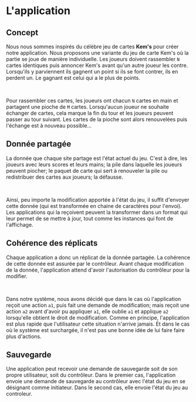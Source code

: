 # L'application

## Concept

Nous nous sommes inspirés du célèbre jeu de cartes **Kem's** pour créer notre application. Nous proposons une variante du jeu de carte Kem's où la partie se joue de manière individuelle. Les joueurs doivent rassembler `N` cartes identiques puis annoncer Kem's avant qu'un autre joueur les contre. Lorsqu'ils y parviennent ils gagnent un point si ils se font contrer, ils en perdent un. Le gagnant est celui qui a le plus de points.

<br>

Pour rassembler ces cartes, les joueurs ont chacun `N` cartes en main et partagent une pioche de `M` cartes. Lorsqu'aucun joueur ne souhaite échanger de cartes, cela marque la fin du tour et les joueurs peuvent passer au tour suivant. Les cartes de la pioche sont alors renouvelées puis l'échange est à nouveau possible...

## Donnée partagée

La donnée que chaque site partage est l'état actuel du jeu. C'est à dire, les joueurs avec leurs scores et leurs mains; la pile dans laquelle les joueurs peuvent piocher; le paquet de carte qui sert à renouveler la pile ou redistribuer des cartes aux joueurs; la défausse.

<br>

Ainsi, peu importe la modification apportée à l'état du jeu, il suffit d'envoyer cette donnée (qui est transformée en chaine de caractères pour l'envoi). Les applications qui la reçoivent peuvent la transformer dans un format qui leur permet de se mettre à jour, tout comme les instances qui font de l'affichage.

## Cohérence des réplicats

Chaque application a donc un réplicat de la donnée partagée. La cohérence de cette donnée est assurée par le contrôleur. Avant chaque modification de la donnée, l'application attend d'avoir l'autorisation du contrôleur pour la modifier.

<br>

Dans notre système, nous avons décidé que dans le cas où l'application reçoit une action `a1`, puis fait une demande de modification; mais reçoit une action `a2` avant d'avoir pu appliquer `a1`, elle oublie `a1` et applique `a2` lorsqu'elle obtient le droit de modification. Comme en principe, l'application est plus rapide que l'utilisateur cette situation n'arrive jamais. Et dans le cas où le système est surchargée, il n'est pas une bonne idée de lui faire faire plus d'actions.

## Sauvegarde

Une application peut recevoir une demande de sauvegarde soit de son propre utilisateur, soit du contrôleur. Dans le premier cas, l'application envoie une demande de sauvegarde au contrôleur avec l'état du jeu en se désignant comme initiateur. Dans le second cas, elle envoie l'état du jeu au controleur.
